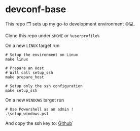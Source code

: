 # devconf-base
This repo 🗂️ sets up my go-to development environment ⚙️💻.

Clone this repo under `$HOME` or `%userprofile%`

On a new `LINUX` target run

```shell
# Setup the environment on Linux
make linux

# Prepare an Host
# Will call setup_ssh
make prepare_host

# Setup only the ssh configuration
make setup_ssh
```

On a new `WINDOWS` target run

```shell
# Use Powershell as an admin !
.\setup_windows.ps1
```

And copy the ssh key to: [Github](https://github.com/settings/keys)`
